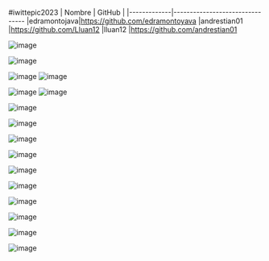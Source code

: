 #iwittepic2023
|     Nombre  | GitHub                        |
|-------------|--------------------------------
|edramontojava|https://github.com/edramontoyava
|andrestian01 |https://github.com/Lluan12
|lluan12      |https://github.com/andrestian01


![image](https://github.com/PaulRazon/iwittepic2023/assets/73920749/de2588b4-b57e-4b4b-a9cf-e7d550552c7f)

![image](https://github.com/PaulRazon/iwittepic2023/assets/73920749/1f6eba96-9118-4786-a18c-fd4fecc55b01)

![image](https://github.com/PaulRazon/iwittepic2023/assets/73920749/78c2281d-396e-4610-b9d4-145e2fdf3b7c)
![image](https://github.com/PaulRazon/iwittepic2023/assets/73920749/359d1c34-8852-4220-ab44-3fe8cc822287)

![image](https://github.com/PaulRazon/iwittepic2023/assets/73920749/39f29ecf-b9a8-4a14-be38-518508ae5510)
![image](https://github.com/PaulRazon/iwittepic2023/assets/73920749/c0dc7138-b5bf-4eef-bfe3-3ebccfbc830e)

![image](https://github.com/PaulRazon/iwittepic2023/assets/73920749/4767ca37-3359-47d5-aac5-f21839f04605)

![image](https://github.com/PaulRazon/iwittepic2023/assets/73920749/12770768-c38d-4f31-af67-31ea6cbf2067)


![image](https://github.com/PaulRazon/iwittepic2023/assets/73920749/f4b84c79-c378-41d9-ae5c-8fb96bf73b15)

![image](https://github.com/PaulRazon/iwittepic2023/assets/73920749/96557ac7-91cc-4603-b8c8-8ad2eb6ec415)

![image](https://github.com/PaulRazon/iwittepic2023/assets/73920749/07bdda6e-9ec0-4e93-a638-b7b111067c06)

![image](https://github.com/PaulRazon/iwittepic2023/assets/73920749/49955d64-edd3-4a90-937a-36024c05079a)

![image](https://github.com/PaulRazon/iwittepic2023/assets/73920749/928a55dc-5caf-4e9c-ac60-d91a79fd17fe)

![image](https://github.com/PaulRazon/iwittepic2023/assets/73920749/3344c320-2e66-49f0-b602-39b6bb3a1e9d)


![image](https://github.com/PaulRazon/iwittepic2023/assets/73920749/c05dc2fb-9bf9-4f21-965d-ab7dc6ad48ee)

![image](https://github.com/PaulRazon/iwittepic2023/assets/73920749/2c145038-8333-4ef7-b56e-a8eda4dec5e0)

